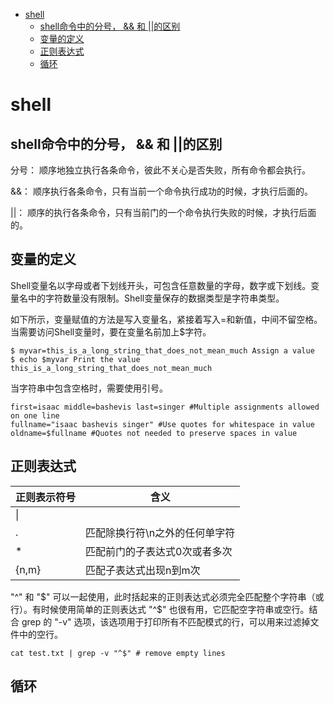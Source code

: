 
- [shell](#shell)
  - [shell命令中的分号， \&\& 和 ||的区别](#shell命令中的分号--和-的区别)
  - [变量的定义](#变量的定义)
  - [正则表达式](#正则表达式)
  - [循环](#循环)

# shell

## shell命令中的分号， && 和 ||的区别

分号： 顺序地独立执行各条命令，彼此不关心是否失败，所有命令都会执行。

&&： 顺序执行各条命令，只有当前一个命令执行成功的时候，才执行后面的。

||： 顺序的执行各条命令，只有当前门的一个命令执行失败的时候，才执行后面的。

## 变量的定义

Shell变量名以字母或者下划线开头，可包含任意数量的字母，数字或下划线。变量名中的字符数量没有限制。Shell变量保存的数据类型是字符串类型。

如下所示，变量赋值的方法是写入变量名，紧接着写入=和新值，中间不留空格。当需要访问Shell变量时，要在变量名前加上$字符。

```shell
$ myvar=this_is_a_long_string_that_does_not_mean_much Assign a value
$ echo $myvar Print the value
this_is_a_long_string_that_does_not_mean_much
```
当字符串中包含空格时，需要使用引号。

```shell
first=isaac middle=bashevis last=singer #Multiple assignments allowed on one line
fullname="isaac bashevis singer" #Use quotes for whitespace in value
oldname=$fullname #Quotes not needed to preserve spaces in value
```

## 正则表达式

|正则表示符号|含义|
|--|--|
|\||
|.|匹配除换行符\n之外的任何单字符|
|*|匹配前门的子表达式0次或者多次|
|{n,m}|匹配子表达式出现n到m次|

"^" 和 "$" 可以一起使用，此时括起来的正则表达式必须完全匹配整个字符串（或行）。有时候使用简单的正则表达式 "^$" 也很有用，它匹配空字符串或空行。结合 grep 的 "-v" 选项，该选项用于打印所有不匹配模式的行，可以用来过滤掉文件中的空行。

```shell
cat test.txt | grep -v "^$" # remove empty lines
```


## 循环